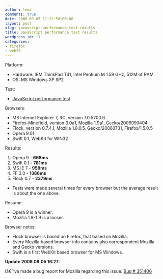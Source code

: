 ```yaml
---
author: leoz
comments: true
date: 2006-09-05 11:22:50+00:00
layout: post
slug: javascript-performance-test-results
title: JavaScript performance test results
wordpress_id: 11
categories:
- firefox
- web20
---
```


Platform:

  * Hardware: IBM ThinkPad T41, Intel Pentium M 1.59 GHz, 512M of RAM  
  * OS: MS Windows XP SP2

Test:

  * [JavaScript performance test](http://wd-testnet.world-direct.at/mozilla/dhtml/funo/jsTimeTest.htm)

Browsers:

  * MS Internet Explorer 7, RC, version 7.0.5700.6  
  * Firefox-Minefield, version 3.0a1, Mozilla 1.9a1, Gecko/2006090404  
  * Flock, version 0.7.4.1, Mozilla 1.8.0.5, Gecko/20060731, Firefox/1.5.0.5  
  * Opera 9.01  
  * Swift 0.1, WebKit for WIN32

Results:

  1. Opera 9 - **668ms**  
  2. Swift 0.1 - **781ms**  
  3. MS IE 7 - **958ms**  
  4. FF 3.0 - **1386ms**  
  5. Flock 0.7 - **2379ms**
  * Tests were made several times for every browser but the average result is about the one above.

Resume:

  * Opera 9 is a winner.  
  * Mozilla 1.8-1.9 is a looser.

Browser notes:

  * Flock browser is based on Firefox, that based on Mozilla.  
  * Every Mozilla based browser info contains also correspondent Mozilla and Gecko versions.  
  * Swift is a first WebKit based browser for MS Windows.

**Update 2006.09.05 16:27:**

Iâ€™ve made a bug report for Mozilla regarding this issue: [Bug # 351406](https://bugzilla.mozilla.org/show_bug.cgi?id=351406)
